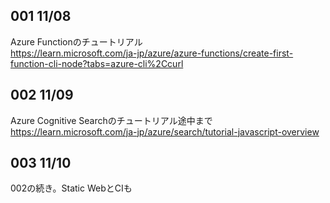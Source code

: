 ## 001 11/08
Azure Functionのチュートリアル  
https://learn.microsoft.com/ja-jp/azure/azure-functions/create-first-function-cli-node?tabs=azure-cli%2Ccurl

## 002 11/09
Azure Cognitive Searchのチュートリアル途中まで
https://learn.microsoft.com/ja-jp/azure/search/tutorial-javascript-overview

## 003 11/10
002の続き。Static WebとCIも



